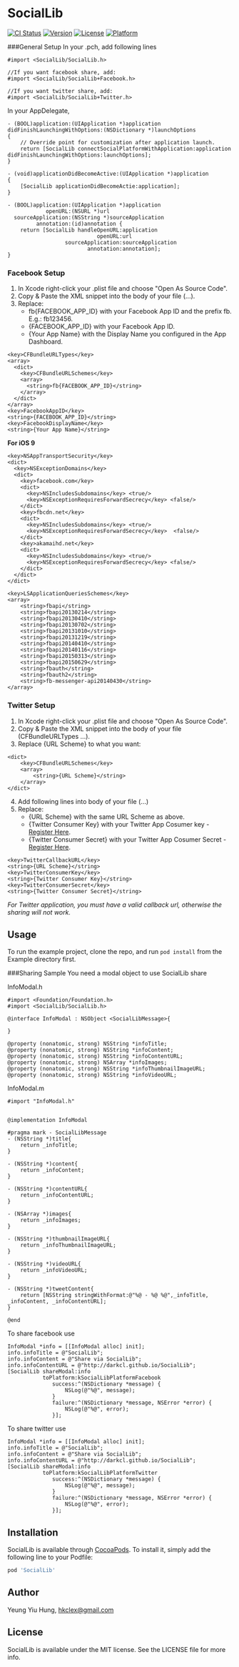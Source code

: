 # SocialLib

[![CI Status](https://travis-ci.org/darkcl/SocialLib.svg?branch=master)](https://travis-ci.org/darkcl/SocialLib)
[![Version](https://img.shields.io/cocoapods/v/SocialLib.svg?style=flat)](http://cocoapods.org/pods/SocialLib)
[![License](https://img.shields.io/cocoapods/l/SocialLib.svg?style=flat)](http://cocoapods.org/pods/SocialLib)
[![Platform](https://img.shields.io/cocoapods/p/SocialLib.svg?style=flat)](http://cocoapods.org/pods/SocialLib)

###General Setup
In your .pch, add following lines
```objc
#import <SocialLib/SocialLib.h>

//If you want facebook share, add:
#import <SocialLib/SocialLib+Facebook.h>

//If you want twitter share, add:
#import <SocialLib/SocialLib+Twitter.h>
```

In your AppDelegate,
```objc
- (BOOL)application:(UIApplication *)application didFinishLaunchingWithOptions:(NSDictionary *)launchOptions
{
    // Override point for customization after application launch.
    return [SocialLib connectSocialPlatformWithApplication:application didFinishLaunchingWithOptions:launchOptions];
}

- (void)applicationDidBecomeActive:(UIApplication *)application
{
    [SocialLib applicationDidBecomeActie:application];
}

- (BOOL)application:(UIApplication *)application
            openURL:(NSURL *)url
  sourceApplication:(NSString *)sourceApplication
         annotation:(id)annotation {
    return [SocialLib handleOpenURL:application
                            openURL:url
                  sourceApplication:sourceApplication
                         annotation:annotation];
}
```

### Facebook Setup
1. In Xcode right-click your .plist file and choose "Open As Source Code".
2. Copy & Paste the XML snippet into the body of your file (<dict>...</dict>).
3. Replace:
   - fb{FACEBOOK_APP_ID} with your Facebook App ID and the prefix fb. E.g.: fb123456.
   - {FACEBOOK_APP_ID} with your Facebook App ID.
   - {Your App Name} with the Display Name you configured in the App Dashboard.

```plist
<key>CFBundleURLTypes</key>
<array>
  <dict>
    <key>CFBundleURLSchemes</key>
    <array>
      <string>fb{FACEBOOK_APP_ID}</string>
    </array>
  </dict>
</array>
<key>FacebookAppID</key>
<string>{FACEBOOK_APP_ID}</string>
<key>FacebookDisplayName</key>
<string>{Your App Name}</string>
```
**For iOS 9**
```plist
<key>NSAppTransportSecurity</key>
<dict>
  <key>NSExceptionDomains</key>
  <dict>
    <key>facebook.com</key>
    <dict>
      <key>NSIncludesSubdomains</key> <true/>        
      <key>NSExceptionRequiresForwardSecrecy</key> <false/>
    </dict>
    <key>fbcdn.net</key>
    <dict>
      <key>NSIncludesSubdomains</key> <true/>
      <key>NSExceptionRequiresForwardSecrecy</key>  <false/>
    </dict>
    <key>akamaihd.net</key>
    <dict>
      <key>NSIncludesSubdomains</key> <true/>
      <key>NSExceptionRequiresForwardSecrecy</key> <false/>
    </dict>
  </dict>
</dict>

<key>LSApplicationQueriesSchemes</key>
<array>
    <string>fbapi</string>
    <string>fbapi20130214</string>
    <string>fbapi20130410</string>
    <string>fbapi20130702</string>
    <string>fbapi20131010</string>
    <string>fbapi20131219</string>    
    <string>fbapi20140410</string>
    <string>fbapi20140116</string>
    <string>fbapi20150313</string>
    <string>fbapi20150629</string>
    <string>fbauth</string>
    <string>fbauth2</string>
    <string>fb-messenger-api20140430</string>
</array>
```
### Twitter Setup
1. In Xcode right-click your .plist file and choose "Open As Source Code".
2. Copy & Paste the XML snippet into the body of your file (<key>CFBundleURLTypes</key>
	<array>...</array>).
3. Replace {URL Scheme} to what you want:
```plist
<dict>
	<key>CFBundleURLSchemes</key>
	<array>
		<string>{URL Scheme}</string>
	</array>
</dict>
```
4. Add following lines into body of your file (<dict>...</dict>)
5. Replace:
   - {URL Scheme} with the same URL Scheme as above.
   - {Twitter Consumer Key} with your Twitter App Cosumer key - [Register Here](https://apps.twitter.com).
   - {Twitter Consumer Secret} with your Twitter App Cosumer Secret - [Register Here](https://apps.twitter.com).
```plist
<key>TwitterCallbackURL</key>
<string>{URL Scheme}</string>
<key>TwitterConsumerKey</key>
<string>{Twitter Consumer Key}</string>
<key>TwitterConsumerSecret</key>
<string>{Twitter Consumer Secret}</string>
```
*For Twitter application, you must have a valid callback url, otherwise the sharing will not work.*

## Usage

To run the example project, clone the repo, and run `pod install` from the Example directory first.

###Sharing Sample
You need a modal object to use SocialLib share

InfoModal.h
```objc
#import <Foundation/Foundation.h>
#import <SocialLib/SocialLib.h>

@interface InfoModal : NSObject <SocialLibMessage>{
    
}

@property (nonatomic, strong) NSString *infoTitle;
@property (nonatomic, strong) NSString *infoContent;
@property (nonatomic, strong) NSString *infoContentURL;
@property (nonatomic, strong) NSArray *infoImages;
@property (nonatomic, strong) NSString *infoThumbnailImageURL;
@property (nonatomic, strong) NSString *infoVideoURL;
```

InfoModal.m
```objc
#import "InfoModal.h"


@implementation InfoModal

#pragma mark - SocialLibMessage
- (NSString *)title{
    return _infoTitle;
}

- (NSString *)content{
    return _infoContent;
}

- (NSString *)contentURL{
    return _infoContentURL;
}

- (NSArray *)images{
    return _infoImages;
}

- (NSString *)thumbnailImageURL{
    return _infoThumbnailImageURL;
}

- (NSString *)videoURL{
    return _infoVideoURL;
}

- (NSString *)tweetContent{
    return [NSString stringWithFormat:@"%@ - %@ %@",_infoTitle, _infoContent, _infoContentURL];
}

@end
```

To share facebook use
```objc
InfoModal *info = [[InfoModal alloc] init];
info.infoTitle = @"SocialLib";
info.infoContent = @"Share via SocialLib";
info.infoContentURL = @"http://darkcl.github.io/SocialLib";
[SocialLib shareModal:info
           toPlatform:kSocialLibPlatformFacebook
              success:^(NSDictionary *message) {
                  NSLog(@"%@", message);
              }
              failure:^(NSDictionary *message, NSError *error) {
                  NSLog(@"%@", error);
              }];
```

To share twitter use
```objc
InfoModal *info = [[InfoModal alloc] init];
info.infoTitle = @"SocialLib";
info.infoContent = @"Share via SocialLib";
info.infoContentURL = @"http://darkcl.github.io/SocialLib";
[SocialLib shareModal:info
           toPlatform:kSocialLibPlatformTwitter
              success:^(NSDictionary *message) {
                  NSLog(@"%@", message);
              }
              failure:^(NSDictionary *message, NSError *error) {
                  NSLog(@"%@", error);
              }];
```

## Installation

SocialLib is available through [CocoaPods](http://cocoapods.org). To install
it, simply add the following line to your Podfile:

```ruby
pod 'SocialLib'
```

## Author

Yeung Yiu Hung, hkclex@gmail.com

## License

SocialLib is available under the MIT license. See the LICENSE file for more info.
